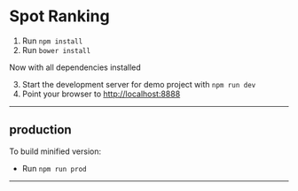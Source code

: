 Spot Ranking
==============================

1. Run `npm install`
2. Run `bower install`

Now with all dependencies installed

3. Start the development server for demo project with `npm run dev`
4. Point your browser to [http://localhost:8888](http://localhost:8888)

-----------------------------------------------

production
----------
To build minified version:

- Run `npm run prod`

***********************************************


